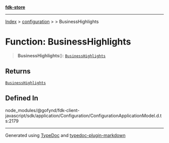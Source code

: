 [**fdk-store**](../../../README.md)
***

[Index](../../../API.md) > [configuration](../../README.md) > [<internal>](../README.md) > BusinessHighlights

# Function: BusinessHighlights

> **BusinessHighlights**(): [`BusinessHighlights`](../type-aliases/type-alias.BusinessHighlights.md)

## Returns

[`BusinessHighlights`](../type-aliases/type-alias.BusinessHighlights.md)

## Defined In

node\_modules/@gofynd/fdk-client-javascript/sdk/application/Configuration/ConfigurationApplicationModel.d.ts:2179

***
Generated using [TypeDoc](https://typedoc.org/) and [typedoc-plugin-markdown](https://www.npmjs.com/package/typedoc-plugin-markdown)
